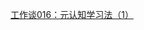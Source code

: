 [工作谈016：元认知学习法（1）](https://mp.weixin.qq.com/s?__biz=MzA3MzM0MjUyMQ==&mid=2652149229&idx=1&sn=f17e909f3aea79267c4492d9786df711&scene=19#wechat_redirect)
